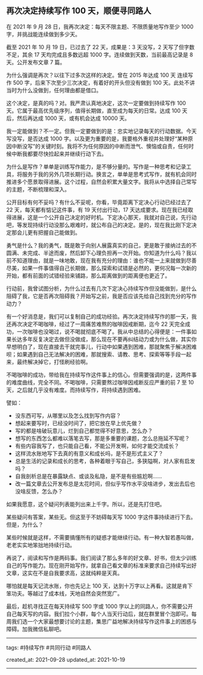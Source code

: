## 再次决定持续写作 100 天，顺便寻同路人

在 2021 年 9 月 28 日，我再次决定：每天不限主题、不限质量地写作至少 1000 字，并挑战能连续做到多少天。

截至 2021 年 10 月 19 日，已过去了 22 天，成果是：3 天没写，2 天写了但字数不足，其余 17 天均完成且多数远超 1000 字。连续做到天数，当前最高记录是 8 天。公开发布文章 7 篇。

为什么强调是再次？以往下过多次这样的决定。曾在 2015 年达成 100 天 连续写作 500 字，后来下次至少三次决定，有着好的开头但没有做到 100 天。此处不讲当时为什么没做到，任何理由都是借口。

这个决定，是真的吗？对。我严肃认真地决定，这次一定要做到持续写作 100 天。它属于最高优先级序列，值得长期做，直至成为每天的日常。达成 100 天后，然后再达成 1000 天，或有机会达成 10000 天。

我一定能做到？不一定。但我一定要做到的是：忠实地记录每天的行动数据。今天写没写，是否达成 1000 字。以及更为重要的是，我要格外重视并处理好“某种原因中断没写”的关键时刻。我将不为任何原因的中断而泄气、懊恼或自责，任何时候中断我都要尽快捡起来并继续行动下去。

为什么是写作？单单是训练写作能力，是不够分量的。写作是一种思考和记录工具，将服务于我的另外几项长期行动。换言之，单单是思考式写作，就有机会同时推进多个愿景取得进展。这个过程，自然会积累大量文字。我将从中选择自己常写的主题，不断梳理和深入。

公开目标有何不妥吗？有什么不妥呢，你看，毕竟距离下定决心行动已经过去了 22 天，每天都有惦记这件事，有 19 天付出行动，17 天达成要求。现在我已经取得进展，这是一个公开自己决定的好时机。下定决心那天，我就对自己说，先行动吧，等发现持续行动没那么艰难时，就公布自己的决定。是的，现在我比刚下定决定那会儿更有把握自己能做到。

勇气是什么？我的勇气，既是敢于向别人展露真实的自己，更是敢于接纳过去的不圆满、未完成、半途而废，然后卸下心理负担再一次开始。你知道为什么吗？我以前不知道理由，就是一味地敢，现在我有充分的理由：谁也不能一上来就做到尽善尽美，如果一件事值得自己长期做，那么探索和试错是必然的，更何况每一次新的开始，都有前面的试错经验来铺路，那么距离做到的距离便也更近了。

行动前，我曾试图分析，为什么过去有几次下定决心持续写作但没能做到，是什么阻碍了我，它是否再次阻碍我？开始写之前，我是否应该先给自己找到充分的写作动力？

有一个好消息是，我们可以复制自己的成功经验。再次决定持续写作的那一天，我还再次决定不喝咖啡，经过了一周痛苦难熬的咖啡因戒断期，迄今 22 天完全成功，一次咖啡也没喝过，说不喝就彻底不喝了。我从中总结的心得便是：一件事如果长达多年反复决定去做但没做成，那么现在不要再纠结动力或为什么做，其实你早想明白了，现在直接去干就完事儿，行动中如果遇到困难，那就聚焦于解决困难呗；如果遇到自己无法解决的困难，那就搜索、请教、思考、探索等等手段一起来，最终解决掉它，打怪刷经验啊。

不喝咖啡的成功，带给我在持续写作这件事上的信心。但需要强调的是，这两件事的难度曲线，完全不同。不喝咖啡，只需要熬过咖啡因戒断反应严重的前 7 至 10 天，之后就几乎没有难度。而持续写作，将持续遇到困难。

譬如：

- 没东西可写，从哪里以及怎么找到写作内容？
- 想起来要写时，已经没时间了，把它放在早上优先做？
- 写的都是啥破玩意儿，烂到自己都觉得不好意思，怎么办？
- 想写的东西怎么都难以落笔去写，那是多重要的课题，怎么总拖延不写呢？
- 有些内容我写了，也只能自己看，不能公开发啊，如何才能交流成长？
- 这样流水账地写下去真的有意义和成长吗，是不是形式主义了？
- 总是生活的记录和成长的思考，各种着眼于写自己，多狭隘啊，对人家有启发吗？
- 自我剖析总是在暴露缺点、或谈及私隐，是不是有些尴尬啊……
- 改一篇文章去公开发布总是太花时间，但似乎写作水平没啥进步，发出去后也没啥反馈，怎么办？

如果我愿意，这个疑问列表能列出来上千字。所以，还是先打住吧。

某些疑问有答案，某些无。但这至于不妨碍每天写 1000 字这件事持续进行下去。但是，为什么？

某些时候就是这样，不需要搞懂所有的疑惑才能继续行动。有一种大智若愚叫做，老老实实地笨拙地持续行动。

再说了，阅读和写作是两码事。我们阅读了那么多年的好文章、好书，但太少训练自己的写作能力。现在刚开始写作，就拿自己看文章的标准来要求自己持续写出好文章，这实在不是自我要求高，这就纯粹是天真。

哪怕就是每天记流水账，你也先记上 100 天，达到十万字以上再看。这就是肯下笨功夫。等越过了成本线，天地自然会突然宽广。

最后，趁机寻找正在每天持续写 500 字或 1000 字以上的同路人，你不需要公开自己每天写的内容。我们拉个小群，每个人当天行动后，就在群里冒个泡即可。每周我们选一个大家最想要讨论的主题，集思广益地解决持续写作这件事上的困惑与障碍。加我微信私聊吧。

---

tags: #持续写作 #共同行动 #同路人

created_at: 2021-09-28
updated_at: 2021-10-19

---